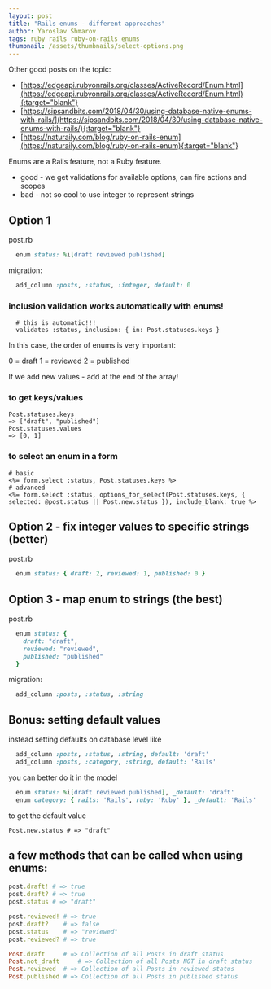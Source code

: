```yaml
---
layout: post
title: "Rails enums - different approaches"
author: Yaroslav Shmarov
tags: ruby rails ruby-on-rails enums
thumbnail: /assets/thumbnails/select-options.png
---
```


Other good posts on the topic:

* [https://edgeapi.rubyonrails.org/classes/ActiveRecord/Enum.html](https://edgeapi.rubyonrails.org/classes/ActiveRecord/Enum.html){:target="blank"}
* [https://sipsandbits.com/2018/04/30/using-database-native-enums-with-rails/](https://sipsandbits.com/2018/04/30/using-database-native-enums-with-rails/){:target="blank"}
* [https://naturaily.com/blog/ruby-on-rails-enum](https://naturaily.com/blog/ruby-on-rails-enum){:target="blank"}

Enums are a Rails feature, not a Ruby feature.

* good - we get validations for available options, can fire actions and scopes 
* bad - not so cool to use integer to represent strings

## Option 1

post.rb

```ruby
  enum status: %i[draft reviewed published]
```

migration:

```ruby
  add_column :posts, :status, :integer, default: 0
```

### inclusion validation works automatically with enums!

```
  # this is automatic!!!
  validates :status, inclusion: { in: Post.statuses.keys }
```

In this case, the order of enums is very important:

0 = draft
1 = reviewed
2 = published

If we add new values - add at the end of the array!

### to get keys/values

```
Post.statuses.keys
=> ["draft", "published"] 
Post.statuses.values
=> [0, 1] 
```

### to select an enum in a form

```
# basic
<%= form.select :status, Post.statuses.keys %>
# advanced
<%= form.select :status, options_for_select(Post.statuses.keys, { selected: @post.status || Post.new.status }), include_blank: true %>
```

## Option 2 - fix integer values to specific strings (better)

post.rb

```ruby
  enum status: { draft: 2, reviewed: 1, published: 0 }
```

## Option 3 - map enum to strings (the best)

post.rb

```ruby
  enum status: {
    draft: "draft",
    reviewed: "reviewed",
    published: "published"
  }
```

migration:

```ruby
  add_column :posts, :status, :string
```

## Bonus: setting default values

instead setting defaults on database level like

```ruby
  add_column :posts, :status, :string, default: 'draft'
  add_column :posts, :category, :string, default: 'Rails'
```

you can better do it in the model

```ruby
  enum status: %i[draft reviewed published], _default: 'draft'
  enum category: { rails: 'Rails', ruby: 'Ruby' }, _default: 'Rails'
```

to get the default value

```
Post.new.status # => "draft"
```

## a few methods that can be called when using enums:

```ruby
post.draft! # => true
post.draft? # => true
post.status # => "draft"

post.reviewed! # => true
post.draft?    # => false
post.status    # => "reviewed"
post.reviewed? # => true

Post.draft     # => Collection of all Posts in draft status
Post.not_draft     # => Collection of all Posts NOT in draft status
Post.reviewed  # => Collection of all Posts in reviewed status
Post.published # => Collection of all Posts in published status
```
